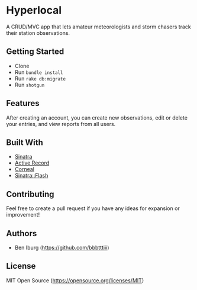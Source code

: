 # Hyperlocal
A CRUD/MVC app that lets amateur meteorologists and storm chasers track their station observations.

## Getting Started

- Clone
- Run `bundle install`
- Run `rake db:migrate`
- Run `shotgun`

## Features

After creating an account, you can create new observations, edit or delete your entries, and view reports from all users.

## Built With

- [Sinatra](http://sinatrarb.com)
- [Active Record](https://github.com/rails/rails/tree/master/activerecord)
- [Corneal](https://github.com/thebrianemory/corneal)
- [Sinatra::Flash](https://github.com/SFEley/sinatra-flash)

## Contributing

Feel free to create a pull request if you have any ideas for expansion or improvement!

## Authors

- Ben Iburg (https://github.com/bbbtttiii)

## License

MIT Open Source (https://opensource.org/licenses/MIT)
